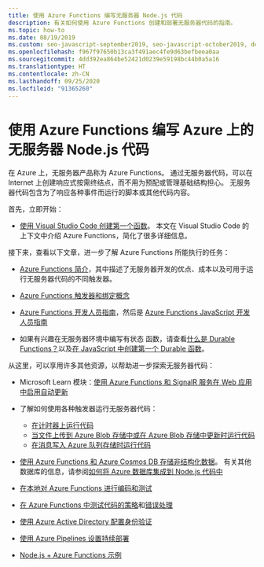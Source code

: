 ```yaml
---
title: 使用 Azure Functions 编写无服务器 Node.js 代码
description: 有关如何使用 Azure Functions 创建和部署无服务器代码的指南。
ms.topic: how-to
ms.date: 08/19/2019
ms.custom: seo-javascript-september2019, seo-javascript-october2019, devx-track-js
ms.openlocfilehash: f967f97650b13ca3f491aec4fe9d63befbeea0aa
ms.sourcegitcommit: 4dd392ea864be52421d0239e59198bc44b0a5a16
ms.translationtype: HT
ms.contentlocale: zh-CN
ms.lasthandoff: 09/25/2020
ms.locfileid: "91365260"
---
```

# <a name="use-azure-functions-to-write-serverless-nodejs-code-on-azure"></a>使用 Azure Functions 编写 Azure 上的无服务器 Node.js 代码

在 Azure 上，无服务器产品称为 Azure Functions。 通过无服务器代码，可以在 Internet 上创建响应式按需终结点，而不用为预配或管理基础结构担心。 无服务器代码包含为了响应各种事件而运行的脚本或其他代码内容。 

首先，立即开始：

- [使用 Visual Studio Code 创建第一个函数](/azure/azure-functions/functions-create-first-function-vs-code)。 本文在 Visual Studio Code 的上下文中介绍 Azure Functions，简化了很多详细信息。

接下来，查看以下文章，进一步了解 Azure Functions 所能执行的任务：

- [Azure Functions 简介](/azure/azure-functions/functions-overview)，其中描述了无服务器开发的优点、成本以及可用于运行无服务器代码的不同触发器。

- [Azure Functions 触发器和绑定概念](/azure/azure-functions/functions-triggers-bindings)

- [Azure Functions 开发人员指南](/azure/azure-functions/functions-reference)，然后是 [Azure Functions JavaScript 开发人员指南](/azure/azure-functions/functions-reference-node)

- 如果有兴趣在无服务器环境中编写有状态  函数，请查看[什么是 Durable Functions？](/azure/azure-functions/durable/durable-functions-overview)以及[在 JavaScript 中创建第一个 Durable 函数](/azure/azure-functions/durable/quickstart-js-vscode)。

从这里，可以享用许多其他资源，以帮助进一步探索无服务器代码：

- Microsoft Learn 模块：[使用 Azure Functions 和 SignalR 服务在 Web 应用中启用自动更新](/learn/modules/automatic-update-of-a-webapp-using-azure-functions-and-signalr/)

- 了解如何使用各种触发器运行无服务器代码：

  - [在计时器上运行代码](/azure/azure-functions/functions-create-scheduled-function)
  - [当文件上传到 Azure Blob 存储中或在 Azure Blob 存储中更新时运行代码](/azure/storage/blobs/storage-upload-process-images?tabs=nodejsv10)
  - [在消息写入 Azure 队列存储时运行代码](/azure/azure-functions/functions-create-storage-queue-triggered-function)

- [使用 Azure Functions 和 Azure Cosmos DB 存储非结构化数据](/azure/azure-functions/functions-integrate-store-unstructured-data-cosmosdb?tabs=javascript)。 有关其他数据库的信息，请参阅[如何将 Azure 数据库集成到 Node.js 代码中](node-howto-integrate-databases.md)

- [在本地对 Azure Functions 进行编码和测试](/azure/azure-functions/functions-develop-local)

- [在 Azure Functions 中测试代码的策略](/azure/azure-functions/functions-test-a-function)和[错误处理](/azure/azure-functions/functions-bindings-error-pages)

- [使用 Azure Active Directory 配置身份验证](/azure/app-service/configure-authentication-provider-aad?toc=%2fazure%2fazure-functions%2ftoc.json)

- [使用 Azure Pipelines 设置持续部署](/azure/azure-functions/functions-how-to-azure-devops)

- [Node.js + Azure Functions 示例](/samples/browse/?languages=javascript%2Cnodejs&products=azure-functions)